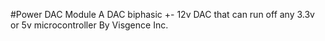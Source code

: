 #Power DAC Module
A DAC biphasic +- 12v DAC that can run off any 3.3v or 5v microcontroller
By Visgence Inc.
